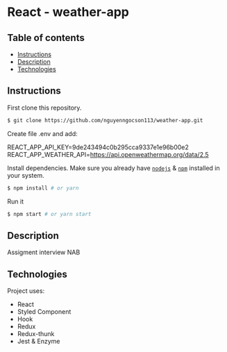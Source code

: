 # React - weather-app

## Table of contents

- [Instructions](#Instructions)
- [Description](#Description)
- [Technologies](#Technologies)

## Instructions

First clone this repository.

```bash
$ git clone https://github.com/nguyenngocson113/weather-app.git
```

Create file .env and add:

REACT_APP_API_KEY=9de243494c0b295cca9337e1e96b00e2
REACT_APP_WEATHER_API=https://api.openweathermap.org/data/2.5

Install dependencies. Make sure you already have [`nodejs`](https://nodejs.org/en/) & [`npm`](https://www.npmjs.com/) installed in your system.

```bash
$ npm install # or yarn
```

Run it

```bash
$ npm start # or yarn start
```

## Description

Assigment interview NAB

## Technologies

Project uses:

- React
- Styled Component
- Hook
- Redux
- Redux-thunk
- Jest & Enzyme
